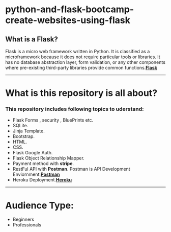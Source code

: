 # python-and-flask-bootcamp-create-websites-using-flask
## What is a Flask?
Flask is a micro web framework written in Python. It is classified as a microframework because it does not require particular tools or libraries. It has no database abstraction layer, form validation, or any other components where pre-existing third-party libraries provide common functions.[**Flask**](https://en.wikipedia.org/wiki/Flask_(web_framework))

---
# What is this repository is all about?
### This repository includes following topics to uderstand:
   - Flask Forms , security , BluePrints etc.
   - SQLite.
   - Jinja Template.
   - Bootstrap.
   - HTML. 
   - CSS.
   - Flask Google Auth.
   - Flask Object Relationship Mapper.
   - Payment method with **stripe**.
   - RestFul API with **Postman**. Postman is API Development Enviornment.[**Postman**](https://www.getpostman.com)
   - Heroku Deployment.[**Heroku**](https://www.heroku.com)
---
# Audience Type:
   - Beginners
   - Professionals
